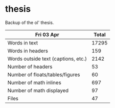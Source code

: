 thesis
======
Backup of the ol' thesis.

Fri 03 Apr | Total
---|---
Words in text| 17295
Words in headers| 159
Words outside text (captions, etc.)| 2142
Number of headers| 53
Number of floats/tables/figures| 60
Number of math inlines| 697
Number of math displayed| 97
Files| 47

